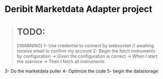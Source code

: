 # Deribit Marketdata Adapter project

> # TODO:
> [!WARNING]
1- Use credential to connect by websocket // awaiting receive email to confirm my account
2- Begin the fetch instruments by configuration
     -> Given the configuration is correct
     -> When I start the sservice
     -> Then I fetch all instruments

3- Do the marketdata puller
4- Optimize the code
5- begin the datastorage